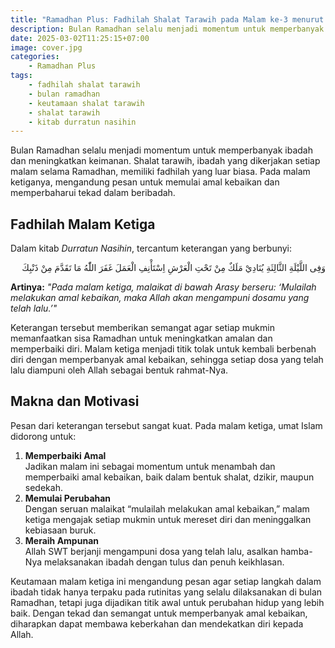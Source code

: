 ```yaml
---
title: "Ramadhan Plus: Fadhilah Shalat Tarawih pada Malam ke-3 menurut Kitab Durratun Nasihin"
description: Bulan Ramadhan selalu menjadi momentum untuk memperbanyak ibadah dan meningkatkan keimanan. Shalat tarawih, ibadah yang dikerjakan setiap malam selama Ramadhan, memiliki fadhilah yang luar biasa.
date: 2025-03-02T11:25:15+07:00
image: cover.jpg
categories:
    - Ramadhan Plus
tags:
    - fadhilah shalat tarawih
    - bulan ramadhan
    - keutamaan shalat tarawih
    - shalat tarawih
    - kitab durratun nasihin
---
```


Bulan Ramadhan selalu menjadi momentum untuk memperbanyak ibadah dan
meningkatkan keimanan. Shalat tarawih, ibadah yang dikerjakan setiap
malam selama Ramadhan, memiliki fadhilah yang luar biasa. Pada malam
ketiganya, mengandung pesan untuk memulai amal kebaikan dan
memperbaharui tekad dalam beribadah.

## Fadhilah Malam Ketiga

Dalam kitab _Durratun Nasihin_, tercantum keterangan yang berbunyi:

<div align="right">
وَفِى اللَّيْلَةِ الثَّالِثَةِ يُنَادِيْ مَلَكٌ مِنْ تَحْتِ الْعَرْشِ اِسْتَأْنِفِ الْعَمَلَ غَفَرَ اللّٰهُ مَا تَقَدَّمَ مِنْ ذَنْبِكَ
</div>

**Artinya:** _"Pada malam ketiga, malaikat di bawah Arasy berseru:
‘Mulailah melakukan amal kebaikan, maka Allah akan mengampuni
dosamu yang telah lalu.’"_

Keterangan tersebut memberikan semangat agar setiap mukmin
memanfaatkan sisa Ramadhan untuk meningkatkan amalan dan memperbaiki
diri. Malam ketiga menjadi titik tolak untuk kembali berbenah diri
dengan memperbanyak amal kebaikan, sehingga setiap dosa yang telah
lalu diampuni oleh Allah sebagai bentuk rahmat-Nya.

## Makna dan Motivasi

Pesan dari keterangan tersebut sangat kuat. Pada malam ketiga, umat
Islam didorong untuk:

1. **Memperbaiki Amal**<br>
Jadikan malam ini sebagai momentum untuk menambah dan memperbaiki
amal kebaikan, baik dalam bentuk shalat, dzikir, maupun sedekah.
2. **Memulai Perubahan**<br>
Dengan seruan malaikat “mulailah melakukan amal kebaikan,”
malam ketiga mengajak setiap mukmin untuk mereset diri dan meninggalkan
kebiasaan buruk.
3. **Meraih Ampunan**<br>
Allah SWT berjanji mengampuni dosa yang telah lalu, asalkan hamba-Nya
melaksanakan ibadah dengan tulus dan penuh keikhlasan.

Keutamaan malam ketiga ini mengandung pesan agar setiap langkah dalam
ibadah tidak hanya terpaku pada rutinitas yang selalu dilaksanakan di
bulan Ramadhan, tetapi juga dijadikan titik awal untuk perubahan hidup
yang lebih baik. Dengan tekad dan semangat untuk memperbanyak amal
kebaikan, diharapkan dapat membawa keberkahan dan mendekatkan diri
kepada Allah.
